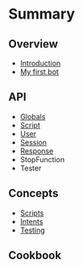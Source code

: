 # Summary

## Overview

* [Introduction](README.md)
* [My first bot](my-first-bot.md)

## API

* [Globals](api/introduction.md)
* [Script](api/newscript.md)
* [User](api/user.md)
* [Session](api/session.md)
* [Response](api/response.md)
* StopFunction
* Tester

## Concepts

* [Scripts](concepts/scripts.md)
* [Intents](concepts/intents.md)
* [Testing](concepts/testing.md)

## Cookbook

